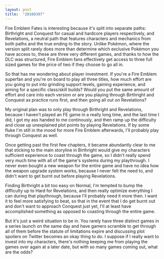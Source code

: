 ```yaml
---
layout: post
title:  "20160307"
---
```


Fire Emblem Fates is interesting because it's split into separate paths: Birthright and Conquest for casual and hardcore players respectively, and Revelations, a neutral path that features characters and mechanics from both paths and the true ending to the story. Unlike Pokémon, where the version split rarely does more than determine which exclusive Pokémon you have access to, these are three very different games, and thanks to how the DLC was structured, Fire Emblem fans effectively get access to three full sized games for the price of two if they choose to go all in.

So that has me wondering about player investment. If you're a Fire Emblem superfan and you're on board to play all three titles, how much effort are you going to put into grinding support levels, gaining experience, and aiming for a specific class/skill builds? Would you put the same amount of effort and care into each version or are you playing through Birthright and Conquest as practice runs first, and then going all out on Revelations?

My original plan was to only play through Birthright and Revelations, because I haven't played an FE game in a really long time, and the last time I did, I got my ass handed to me continously, and then ramp up the difficulty and close up unexplained plot points by playing Revelations. If by some fluke I'm still in the mood for more Fire Emblem afterwards, I'll probably play through Conquest as well.

Once getting past the first few chapters, it became abundantly clear to me that sticking to the main storyline in Birthright would give my characters sufficient experience to coast through the game, so I didn't really spend very much time with all of the game's systems during my playthrough. I never even bought a new weapon for the entire game and have no idea how the weapon upgrade system works, because I never felt the need to, and didn't want to get burnt out before playing Revelations.

Finding Birthright a bit too easy on Normal, I'm tempted to bump the difficulty up to Hard for Revelations, and then really optimize everything I can during that playthrough, because I'll probably need it more then. I want it to feel more satisfying to beat, so that in the event that I do get burnt out and don't want to approach Conquest just yet, I'll at least have accomplished something as opposed to coasting through the entire game.

But it's just a weird situation to be in. You rarely have three distinct games in a series launch on the same day and have gamers scramble to get through all of them before the statute of limitations expire and discussing plot spoilers on Twitter becomes an okay thing to do. I suppose if I really want to invest into my characters, there's nothing keeping me from playing the games over again at a later date, but with so many games coming out, what are the odds?
